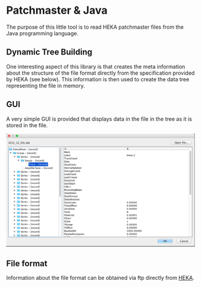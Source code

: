 Patchmaster & Java
==================

The purpose of this little tool is to read HEKA patchmaster
files from the Java programming language.

Dynamic Tree Building
---------------------

One interesting aspect of this library is that creates the meta
information about the structure of the file format directly from 
the specification provided by HEKA (see below). This information
is then used to create the data tree representing the file in 
memory.

GUI
---

A very simple GUI is provided that displays data in the file
in the tree as it is stored in the file.

![Screenshot](doc/gui.png)

File format
-----------

Information about the file format can be obtained via ftp
directly from [HEKA](ftp://server.hekahome.de/pub/FileFormat/Patchmasterv9).


